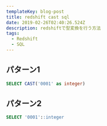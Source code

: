```yaml
---
templateKey: blog-post
title: redshift cast sql
date: 2019-02-26T02:40:26.524Z
description: redshiftで型変換を行う方法
tags:
  - Redshift
  - SQL
---
```

## パターン1

```sql
SELECT CAST('0001' as integer)
```

## パターン2

```sql
SELECT '0001'::integer
```
